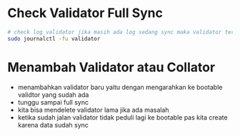 

# Check Validator Full Sync
```sh
# check log validator jika masih ada log sedang sync maka validator tersebut belumm full sync
sudo journalctl -fu validator

```

# Menambah Validator atau Collator
- menambahkan validator baru yaitu dengan mengarahkan ke bootable validtor yang sudah ada
- tunggu sampai full sync
- kita bisa mendelete validator lama jika ada masalah
- ketika sudah jalan validator tidak peduli lagi ke bootable pas kita create karena data sudah sync
